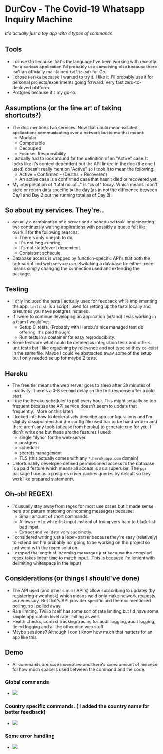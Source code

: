 # DurCov - The Covid-19 Whatsapp Inquiry Machine 
###### It's actually just a toy app with 4 types of commands

## Tools
* I chose Go because that's the language I've been working with recently. For a serious application I'd probably use something else because there isn't an officially maintained `twilio-sdk` for Go.
* I chose `Heroku` because I wanted to try it. I like it, I'll probably use it for personal projects/experiments going forward. Very fast zero-to-deployed platform.
* Postgres because it's my go-to.

## Assumptions (or the fine art of taking shortcuts?)
* The doc mentions two services. Now that could mean isolated applications communicating over a network but to me that meant:
    * Modular 
    * Composable
    * Decoupled
    * Focused Responsibility
* I actually had to look around for the definition of an "Active" case. It looks like it's context dependent but the API linked in the doc (the one I used) doesn't really mention "Active" so I took it to mean the following:
    * Active = Confirmed - (Deaths + Recovered)
    * An active case is a confirmed case that hasn't died or recovered yet.
* My interpretation of "total no. of..." is "as of" today. Which means I don't store or return data specific to the day (as in not the difference between Day1 and Day 2 but the running total as of Day 2).

## So about my services. They're..
* actually a combination of a server and a scheduled task. Implementing two continuosly waiting applications with possibly a queue felt like overkill for the following reasons:
    * There's only one job to do.
    * It's not long-running.
    * It's not state/event dependent.
    * Consistent schedule.
* Database access is wrapped by function-specific API's that both the task script and web service use. Switching a database for either piece means simply changing the connection used and extending the package.

## Testing
* I only included the tests I actually used for feedback while implementing the app. `tests.sh` is a script I used for setting up the tests locally and presumes you have postgres installed.
* If I were to continue developing an application (or/and) I was working in a team I would've:
    * Setup CI tests. (Probably with Heroku's nice managed test db offering. It's paid though)
    * Run tests in a container for easy reproducibility.
* Some tests are what could be defined as integration tests and others unit tests but I like orgazining by relevance and not type so they co-exist in the same file. Maybe I could've abstracted away some of the setup but I only needed setup for maybe 2 tests.

## Heroku
* The free tier means the web server goes to sleep after 30 minutes of inactivity. There's a 3-8 second delay on the first response after a cold start.
* I use the heroku scheduler to poll every hour. This might actually be too frequent because the API service doesn't seem to update that frequently. (More on this later)
* I looked into how to decleratively describe app configurations and I'm slightly dissapointed that the config file used has to be hand written and there aren't any tools (atlease from heroku) to generate one for you. I didn't write one but these are the features I used:
    * single "dyno" for the web-server
    * postgres
    * scheduler
    * secrets management
    * TLS (this actually comes with any `*.herokuapp.com` domain)
* Unfortunately developer-defined permissioned access to the database is a paid feature which means all access is as a superuser. The `pgx` package I use as a postgres driver caches queries by default so they work like prepared statements.

## Oh-oh! REGEX!
* I'd usually stay away from regex for most use cases but it made sense here (for pattern matching on incoming messages) because:
    * Small amount of short commands.
    * Allows me to white-list input instead of trying very hard to black-list bad input.
    * Extract and validate very succinctly.
* I considered writing just a lexer+parser because they're easy (relatively) to extend but I'm probably not going to be working on this project so just went with the regex solution.
* I capped the length of incoming messages just because the compiled regex takes linear time to match input. (This is because I'm lenient with delimiting whitespace in the input)

## Considerations (or things I should've done)
* The API used (and other similar API's) allow subscribing to updates (by registering a webhook) which means we'd only make network requests as necessary. But that's API provider specific and the doc mentioned polling, so I polled away.
* Rate limiting. Twilio itself has some sort of rate limiting but I'd have some simple application level rate limiting as well.
* Health checks, context tracking/tracing for audit logging, audit logging, tiered logging and all the other nice web stuff.
* Maybe sessions? Although I don't know how much that matters for an app like this.

## Demo 
* All commands are case insensitive and there's some amount of lenience for how much space is used between the command and the code.
### Global commands
* ![](./demo/cases_deaths_total.gif)

### Country specific commands. ( I added the country name for better feedback)
* ![](./demo/country.gif)

### Some error handling
* ![](./demo/error.gif)
